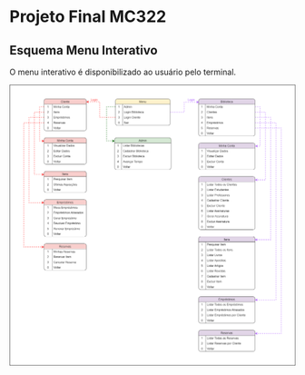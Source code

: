 # Projeto Final MC322

## Esquema Menu Interativo
O menu interativo é disponibilizado ao usuário pelo terminal. 

![](https://github.com/phdaccache/Projeto_MC322/blob/main/images/Menu_Interativo.png)